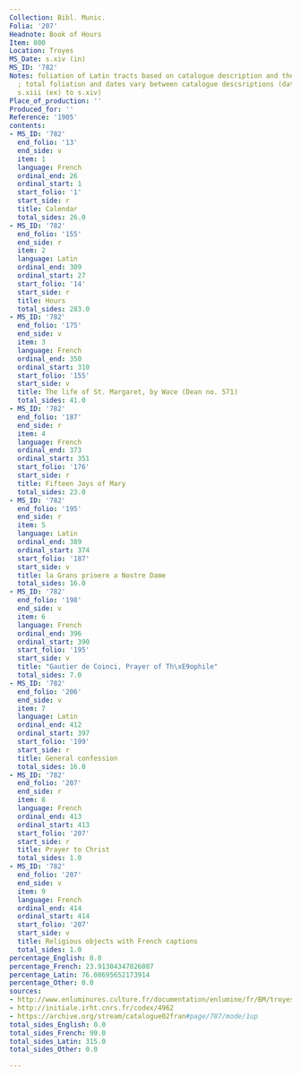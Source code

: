 ```yaml
---
Collection: Bibl. Munic.
Folia: '207'
Headnote: Book of Hours
Item: 800
Location: Troyes
MS_Date: s.xiv (in)
MS_ID: '782'
Notes: foliation of Latin tracts based on catalogue description and therefore approximate
  ; total foliation and dates vary between catalogue descsriptions (dates range from
  s.xiii (ex) to s.xiv)
Place_of_production: ''
Produced_for: ''
Reference: '1905'
contents:
- MS_ID: '782'
  end_folio: '13'
  end_side: v
  item: 1
  language: French
  ordinal_end: 26
  ordinal_start: 1
  start_folio: '1'
  start_side: r
  title: Calendar
  total_sides: 26.0
- MS_ID: '782'
  end_folio: '155'
  end_side: r
  item: 2
  language: Latin
  ordinal_end: 309
  ordinal_start: 27
  start_folio: '14'
  start_side: r
  title: Hours
  total_sides: 283.0
- MS_ID: '782'
  end_folio: '175'
  end_side: v
  item: 3
  language: French
  ordinal_end: 350
  ordinal_start: 310
  start_folio: '155'
  start_side: v
  title: The life of St. Margaret, by Wace (Dean no. 571)
  total_sides: 41.0
- MS_ID: '782'
  end_folio: '187'
  end_side: r
  item: 4
  language: French
  ordinal_end: 373
  ordinal_start: 351
  start_folio: '176'
  start_side: r
  title: Fifteen Joys of Mary
  total_sides: 23.0
- MS_ID: '782'
  end_folio: '195'
  end_side: r
  item: 5
  language: Latin
  ordinal_end: 389
  ordinal_start: 374
  start_folio: '187'
  start_side: v
  title: la Grans prioere a Nostre Dame
  total_sides: 16.0
- MS_ID: '782'
  end_folio: '198'
  end_side: v
  item: 6
  language: French
  ordinal_end: 396
  ordinal_start: 390
  start_folio: '195'
  start_side: v
  title: "Gautier de Coinci, Prayer of Th\xE9ophile"
  total_sides: 7.0
- MS_ID: '782'
  end_folio: '206'
  end_side: v
  item: 7
  language: Latin
  ordinal_end: 412
  ordinal_start: 397
  start_folio: '199'
  start_side: r
  title: General confession
  total_sides: 16.0
- MS_ID: '782'
  end_folio: '207'
  end_side: r
  item: 8
  language: French
  ordinal_end: 413
  ordinal_start: 413
  start_folio: '207'
  start_side: r
  title: Prayer to Christ
  total_sides: 1.0
- MS_ID: '782'
  end_folio: '207'
  end_side: v
  item: 9
  language: French
  ordinal_end: 414
  ordinal_start: 414
  start_folio: '207'
  start_side: v
  title: Religious objects with French captions
  total_sides: 1.0
percentage_English: 0.0
percentage_French: 23.91304347826087
percentage_Latin: 76.08695652173914
percentage_Other: 0.0
sources:
- http://www.enluminures.culture.fr/documentation/enlumine/fr/BM/troyes_377-01.htm
- http://initiale.irht.cnrs.fr/codex/4962
- https://archive.org/stream/catalogue02fran#page/787/mode/1up
total_sides_English: 0.0
total_sides_French: 99.0
total_sides_Latin: 315.0
total_sides_Other: 0.0

---
```

